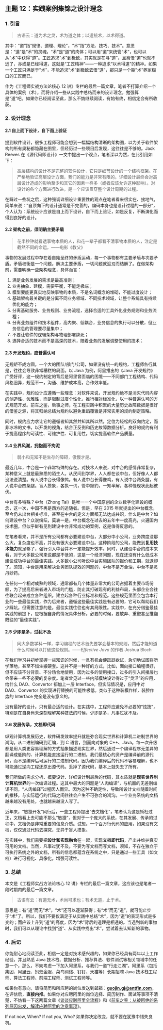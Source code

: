 ## 主题 12：实践案例集锦之设计理念

### 1. 引言

> 古语云：道为术之灵，术为道之体；以道统术，以术得道。

其中：“道”指“规律、道理、理论”，“术”指“方法、技巧、技术”。意思是：“道”是“术”的灵魂，“术”是“道”的肉体；可以用“道”来统管“术”，也可以从“术”中获得“道”。工匠追求“术”到极致，其实就是在寻“道”，且离悟“道”也就不远了，亦或是已经得道，这就是“工匠精神”——一种追求“以术得道”的精神。如果一个工匠只满足于“术”，不能追求“术”到极致去悟“道”，那只是一个靠“术”养家糊口的工匠而已。

作为《工程师实战方法论核心 12 讲》专栏的最后一篇文章，笔者不打算介绍一个具体的案例（术），而将介绍一些从实践中总结而来的设计理念，勉强算是“道”吧。如果你已经阅读至此，那么不妨继续阅读，有始有终，相信定会有所收获。

### 2. 设计理念

#### **2.1 自上而下设计，自下而上验证**

提到软件设计，很多工程师可能会想到一幅幅结构清晰的架构图，以为关于软件架构的所有奥秘都隐藏在图里，但经历过一些项目后发现，这往往是不够的。Jack Reeves 在《源代码即设计》一文中提出一个观点，笔者深以为然，在此引用如下：

> 高层结构的设计不是完整的软件设计，它只是细节设计的一个结构框架。在严格地验证高层设计方面，我们的能力是非常有限的。详细设计最终会对高层设计造成的影响至少和其它的因素一样多（或者应该允许这种影响）。对设计的各个方面进行改进，是一个应该贯穿整个设计周期的过程。

在踩过一些坑之后，这种强调详细设计重要性的观点在笔者看来很实在、接地气，简单来说：“自顶向下的设计通常是不完善的，编码本身也是设计过程的一部分”，个人认为：系统设计应该是自上而下设计，自下而上验证，如是反复，不断演化而得到良好的设计。

#### **2.2 架构之前，须明确主要矛盾**

> 花半秒钟就看透事物本质的人，和花一辈子都看不清事物本质的人，注定是截然不同的命运。——电影《教父》

事物的发展过程中存在着自始至终的矛盾运动，每一个事物都有主要矛盾与次要矛盾。矛盾权衡是一个问题，解决主要矛盾，一切问题就迎刃而结解了。在做架构前，需要明确一些架构理念，具体而言：

1. 满足业务发展的需求是最高准则；
2. 业务抽象、建模，需要平衡，不能走极端；
3. 模型要能更真实地反映事物的本质，不是名词概念的堆砌，不能过度设计；
4. 基础架构最关键的是分离不同业务领域、不同技术领域，让整个系统具有持续优化的能力；
5. 分离基础服务、业务规则、业务流程，选择合适的工具外化业务规则和业务流程；
6. 分离业务组件和技术组件，高内聚、低耦合，业务信息的执行可以分散，但业务信息的管理要尽量集中；
7. 不要让软件的逻辑架构与物理部署绑死；
8. 选择合适的技术而不是高深的技术，随着业务的发展调整使用的技术；

#### **2.3 开发规约，应普遍认可**

无规矩不成方圆，一个大的团队/部门/公司，如果没有统一的规约，工程师各行其是，往往会导致非常糟糕的局面。以 Java 为例，阿里推出的《Java 开发规约》广受好评，这一规约制定的背后是阿里曾面临的困境——不同部门工程结构、代码风格迥异，规范不一，沟通、维护成本高，合作效率低。

在实践中，规约设计应遵循一些理念：对软件来说，开发规约绝不是消灭代码内容的创造性、优雅性，而是限制过度个性化，推行相对标准化，以一种普遍认可的方式规范开发。前车之鉴，后事之师，在工程实践中积累的大量历史故障数据是很好的借鉴之源，将其归纳总结为规约以避免重蹈覆辙是非常实用的规约制定策略。

同时，规约应力求让它的遵循者知其然并知其所以然，定位为轻松的双向约定，而非冰冷的文书，以开发的视角，结合正反例和历史故障数据分析。良好的规约有利于提高程序的可读性、可维护性、可复用性，切实提高软件产品质量。

#### **2.4 业界风潮，拥抱而不拘泥**

> 弱小和无知不是生存的障碍，傲慢才是。

最近几年，中台是一个非常特殊的存在。对技术人来说，对中台的感情非常复杂，某种意义上就是最熟悉的陌生人。从民间到学界，人人都在谈中台，但好像人人都没法说清楚。有人说中台长得像鸭，有人说中台长得像鸡，有人说中台两条腿，有人说中台四条腿。盲人摸象，各执一词，管中窥豹，一知半解，各种怪现状此起彼伏。

中台有多特殊？中台（Zhong Tai）是唯一一个中国原创的企业数字化建设的概念，这一次，中国不再是西方的追随者。但是，早在 2015 年就提出的中台概念，至今仍未出台相关标准，甚至在中台的定义方面都无法达成共识，什么是中台？如何建设中台？众说纷纭，莫衷一是。中台概念在过去的五年中一度高光，火遍国内技术圈，但似乎鲜有见到建设中台非常成功的案例，这是值得反思的。

在笔者看来，并不是所有公司都有必要建设中台，大部分中小公司，业务跨度没那么大，复杂度也不高，并没有很大必要建设中台。这种阶段的公司，能做到**复用技术能力**就足够了，强行引入中台并不一定能提升效率。同时，从建设中台的成本来看，对于大多数公司来说都是不低的，这是一个经济问题，现在还没有什么低成本建设成功中台的最佳实践。大多数小公司听说中台实施团队的报价和工期，就退却了。须知，中台是用来解决业务团队提效的问题的，中台不是万金油，中台不是灵丹妙药。

在任何一个相对成熟的领域，通常都有几个体量非常大的公司占据着主要市场份额，为了提高后来者进入市场的门槛，防止其打破现有的利益布局，头部企业会往往联合起来成立各种组织，建立起各种行业标准和规范。这些规范里面会包含本行业的一些最佳实践，作为后来者，遵循这些最佳实践是有必要的，它可以帮助我们少踩坑，但需要注意的是，最佳实践往往也有其局限性。实践中，在充分借鉴最佳实践的前提下，应根据自身的情况具体分析，必要的时候，要放弃、重塑甚至推翻既往的“最佳实践”。

#### **2.5 少即是多，过犹不及**

> 同大多数学科一样，学习编程的艺术首先要学会基本的规则，然后才能知道什么时候可以打破这些规则。——*Effective Java* 的作者 Joshua Bloch

在我们学习并初步掌握一些知识的时候，一旦有机会便跃跃欲试，急切地试图将所学落地，甚至不惜生搬硬套。这并不是一种好的方式，比如，面向接口编程很好，但不应该不分背景、不分场合地使用，因为过多的使用接口，过多的引入间接层也会带来一些不必要的复杂度。笔者曾见过一些内部模块设计得过于“灵活”的应用，给什么 DAO、Convertor 都加上一层 Interface，但实际情况是，应用中对 DAO、Convertor 的实现进行替换的可能性极低。类似于这种装模作样，装腔作势的 Interface 完全是没有意义的。

没有最好的设计，只有最合适的设计。在实践中，工程师应避免不必要的“炫技”，特别是在自身尚未深刻理解某种技法的时候，少即是多，凡事过犹不及。

#### **2.6 发展传承，文档即代码**

纵观计算机发展历史，软件研发效率提升就是弥合现实世界和计算机二进制世界的鸿沟。从二进制编码到汇编，到 C 语言，到面向对象的 C++、Java。每一次升级都是用人类更容易理解的方式抽象描述现实世界，然后通过一个编译程序无差异的翻译成低阶的、计算机能直接运行的二进制。我们最核心的资产是编译前的源代码，而不是编译后可运行的二进制代码。因为我们编译后的代码不容易理解，也不可能通过逆向工程还原出源代码。丢掉了源代码，基本上就失去了所有。

我们所做的需求分析、概要设计、详细设计到最后的代码，其本质就是**现实世界**到**计算机世界**的一次编译过程。这其中最大的问题是“人肉编译”，与机器的无差别编译不同，“人肉编译”过程因人而异。因为这种不确定性，导致所设计文档随着时间的推移，与实际运行的代码之间往往会产生不可弥合的鸿沟。一个业务系统的文档越来越没有用处，也就越来越没人写了。

近年来，“敏捷开发”风行后，一些工程师提出“去文档化”，笔者认为这是矫枉过正，文档看上去可能不那么“敏捷”，但对于一个庞大的系统，在其发展、传承的过程中，文档仍是非常重要的信息介质。试想，一个百万行代码的应用，如果没有文档，仅仅通过代码去探究，无异于盲人摸象。

在实践中，我们需要把**设计和实现融合**在一起，实现**文档即代码**，产出并维护真实可用的文档。当然，凡事过犹不及，不要为写文档而写文档，须知，不存在独立于可执行系统之外的文档，所有的信息都蕴含在系统之中，只是通过一些工具（如文档）进行可视化、具像化，增强可读性。

### 3. 总结

本文是《工程师实战方法论核心 12 讲》专栏的最后一篇文章，这应该也是笔者一段时期内的最后一篇文章。

> 古语有云：有道无术，术尚可求也；有术无道，止于术。

意思是：有“道”而无“术”，“术”还可以逐渐获得；有“术”而无“道”，就可能止步于“术”了。所以，我们不要仅满足于从实践中总结“术”，因为“道”的表现形式是多变的；而应该上升到“道”的高度，因为“术”背后的道理是相通的。当遇到新的事物时，我们可以从理论中找到“道”、从实践中找出“术”，尝试着去认知新的事物。

### 4. 后记

你能耐心地阅读至此，相信一定是对技术感兴趣的，如果你已经具有两年以上工作经验，并且熟悉 Java 技术栈、数据分析、推荐算法、软件测试等相关领域中的任意一个，那么，不妨考虑一下加入阿里系，与我们一道“行走江湖”。阿里系（包括集团、阿里云、蚂蚁金服、菜鸟网络、钉钉、天猫等）长期招聘 Java 技术栈工程师、算法工程师、前端工程师、测试工程师等。

如果你有意向，请将简历和所应聘的岗位发送到邮箱：**guojin.gj@antfin.com**，在评估后，**直接内推**。如果你对应聘阿里的岗位选择、简历制作、面试等事项不清楚，不妨看一下这两篇文章《[谈谈应聘阿里全流程](https://gitbook.cn/gitchat/activity/5c66e8fc586c783fc9e7d0b7)》和《[前车之鉴：从被回绝的系列原因出发，解读应聘阿里的注意事项](https://gitbook.cn/gitchat/activity/5cbc82ddced2637d6fc8dba7)》。

If not now, When? If not you, Who? 如果你决定改变，就不要在犹豫中错失良机。